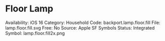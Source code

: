 # Floor Lamp

Availability: iOS 16
Category: Household
Code: backport.lamp.floor.fill
File: lamp.floor.fill.svg
Free: No
Source: Apple SF Symbols
Status: Integrated
Symbol: lamp.floor.fill2x.png